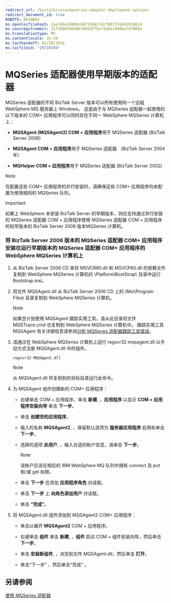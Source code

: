 ```yaml
---
redirect_url: /biztalk/core/mqseries-adapter-deployment-options
redirect_document_id: true
ROBOTS: NOINDEX
ms.openlocfilehash: 2aa74be2d86bcb8f32661fdcf06727eb6391861d
ms.sourcegitcommit: 32f380810b90b70e5df7be72a6a14988a747868e
ms.translationtype: MT
ms.contentlocale: zh-CN
ms.lasthandoff: 02/28/2018
ms.locfileid: "29710704"
---
```

# <a name="using-mqseries-adapter-with-an-earlier-version-of-the-adapter"></a>MQSeries 适配器使用早期版本的适配器
MQSeries 适配器的不同 BizTalk Server 版本可以所有使用同一个远程 WebSphere MQ 服务器上 Windows。 这是由于与 MQSeries 适配器一起使用的以下版本的 COM+ 应用程序可以同时存在于同一 WebSphere MQSeries 计算机上：  
  
-   **MQSAgent (MQSAgent2) COM + 应用程序**用于 MQSeries 适配器 (BizTalk Server 2006) 
  
-   **MQSAgent COM + 应用程序**用于 MQSeries 适配器 （BizTalk Server 2004 年）  
  
-   **MQHelper COM + 应用程序**用于 MQSeries 适配器 (BizTalk Server 2002) 
  
> [!NOTE]
>  在配置这些 COM+ 应用程序的并行安装时，请确保这些 COM+ 应用程序均未配置为使用相同的 MQSeries 队列。  
  
> [!IMPORTANT]
>  如果上 WebSphere 未安装 BizTalk Server 的早期版本，则仅支持通过并行安装的 MQSeries 适配器 COM + 应用程序使用 MQSeries 适配器 COM + 应用程序的较早版本的 BizTalk Server 2006 版本MQSeries 计算机。  
  
### <a name="to-install-the-biztalk-server-2006-version-of-the-mqseries-adapter-com-application-on-a-websphere-mqseries-computer-that-is-running-an-earlier-version-of-the-mqseries-adapter-com-application"></a>将 BizTalk Server 2006 版本的 MQSeries 适配器 COM+ 应用程序安装在运行早期版本的 MQSeries 适配器 COM+ 应用程序的 WebSphere MQSeries 计算机上  
  
1.  从 BizTalk Server 2006 CD 来将 MSVCR80.dll 和 MSVCP80.dll 的依赖文件复制到 WebSphere MQSeries 计算机的 \Platform\BootStrap\ 目录中运行 Bootstrap.msi。  
  
2.  将文件 MQSAgent.dll 从 BizTalk Server 2006 CD 上的 \Msi\Program Files\ 目录复制到 WebSphere MQSeries 计算机。  
  
    > [!NOTE]
    >  如果您计划使用 MQSAgent 跟踪实用工具，请从此目录将文件 MQSTrace.cmd 也复制到 WebSphere MQSeries 计算机中。 跟踪实用工具 MQSAgent 有关详细信息请参阅[分析 MQSeries 适配器跟踪工具错误](../core/analyzing-mqseries-adapter-errors-with-the-trace-tools.md)。  
  
3.  请通过在 WebSphere MQSeries 计算机上运行 regsvr32 mqsagent.dll 以手动方式注册 MQSAgent.dll 中的组件。  
  
    ```  
    regsvr32 MQSAgent.dll  
    ```  
  
    > [!NOTE]
    >  从 MQSAgent.dll 所复制到的目标目录运行此命令。  
  
4.  为 MQSAgent 组件创建新的 COM+ 应用程序：  
  
    -   右键单击 COM + 应用程序，单击 **新建**, ，**应用程序** 以显示 **COM + 应用程序安装向导** 单击 **下一步**。  
  
    -   单击 **创建空的应用程序**。  
  
    -   输入的名称 **MQSAgent2**, ，保留默认选项为 **服务器应用程序** 启用和单击 **下一步**。  
  
    -   选择的选项 **此用户**, ，输入合适的帐户信息，请单击 **下一步**。  
  
        > [!NOTE]
        >  该帐户应该在相应的 IBM WebSphere MQ 队列中拥有 connect 及 put 和/或 get 权限。  
  
    -   单击 **下一步** 在添加 **应用程序角色** 对话框。  
  
    -   单击 **下一步** 上 **向角色添加用户** 对话框。  
  
    -   单击 **“完成”**。  
  
5.  将 MQSAgent.dll 组件添加到 MQSAgent2 COM+ 应用程序：  
  
    -   单击以展开 **MQSAgent2** COM + 应用程序。  
  
    -   右键单击 **组件** 单击 **新建**, ，**组件** 启动 COM + 组件安装向导，然后单击 **下一步**。  
  
    -   单击 **安装新组件**, ，浏览到文件 MQSAgent.dll，然后单击 **打开**。  
  
    -   单击“下一步” ，然后单击“完成” 。  
  
## <a name="see-also"></a>另请参阅  
 [使用 MQSeries 适配器](../core/using-the-mqseries-adapter.md)